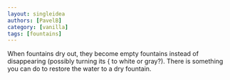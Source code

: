 ```yaml
---
layout: singleidea
authors: [PavelB]
category: [vanilla]
tags: [fountains]
---
```

When fountains dry out, they become empty fountains instead of disappearing (possibly turning its { to white or gray?). There is something you can do to restore the water to a dry fountain.
